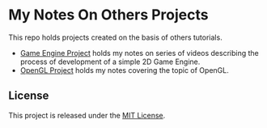 # My Notes On Others Projects

This repo holds projects created on the basis of others tutorials.
- [Game Engine Project](GameEngine/README.txt) holds my notes on series of videos describing the process of development of a simple 2D Game Engine.
- [OpenGL Project](OpenGL/README.md) holds my notes covering the topic of OpenGL.

## License

This project is released under the [MIT License](LICENSE).
